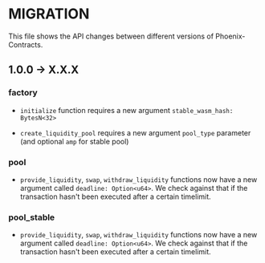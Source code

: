 # MIGRATION

This file shows the API changes between different versions of Phoenix-Contracts.

## 1.0.0 -> X.X.X

### factory

* `initialize` function requires a new argument `stable_wasm_hash: BytesN<32>`

* `create_liquidity_pool` requires a new argument `pool_type` parameter (and optional `amp` for stable pool)

### pool

* `provide_liquidity`, `swap`, `withdraw_liquidity` functions now have a new argument called `deadline: Option<u64>`. We check against that if the transaction hasn't been executed after a certain timelimit.

### pool_stable

* `provide_liquidity`, `swap`, `withdraw_liquidity` functions now have a new argument called `deadline: Option<u64>`. We check against that if the transaction hasn't been executed after a certain timelimit.
